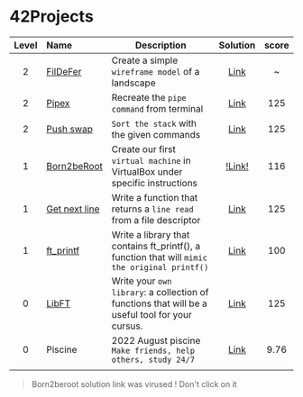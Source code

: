 # 42Projects

| Level | Name | Description | Solution | score | 
| :---: | :--- | ----------- | :------: | :---: | 
| 2 | [FilDeFer](https://github.com/Akadil/42project_fdf/blob/main/en.subject.pdf) | Create a simple `wireframe model` of a landscape | [Link](https://github.com/Akadil/42project_fdf) | ~ |
| 2 | [Pipex](https://github.com/Akadil/42project_pipex/blob/main/en.subject%20(1).pdf) | Recreate the `pipe command` from terminal | [Link](https://github.com/Akadil/42project_pipex) | 125 |
| 2 | [Push swap](https://github.com/Akadil/42project_push_swap/blob/main/en.subject.pdf) | `Sort the stack` with the given commands | [Link](https://github.com/Akadil/42project_push_swap) | 125 |
| 1 | [Born2beRoot](https://github.com/Akadil/42Projects/blob/main/born2beroot/en.subject.pdf) | Create our first `virtual machine` in VirtualBox under specific instructions | [!Link!](https://www.youtube.com/watch?v=dQw4w9WgXcQ) | 116 |
| 1 | [Get next line](https://github.com/Akadil/42Projects/blob/main/get_next_line/en.subject.pdf) | Write a function that returns a `line read` from a file descriptor | [Link](https://github.com/Akadil/42Projects/tree/main/get_next_line) | 125 |
| 1 | [ft_printf](https://github.com/Akadil/42Projects/blob/main/printf/en.subject.pdf) | Write a library that contains ft_printf(), a function that will `mimic the original printf()` | [Link](https://github.com/Akadil/42Projects/tree/main/printf) | 100 |
| 0 | [LibFT](https://github.com/Akadil/42Projects/blob/main/libft/en.subject.pdf) | Write your `own library`: a collection of functions that will be a useful tool for your cursus. | [Link](https://github.com/Akadil/42Projects/tree/main/libft) | 125 |
| 0 | Piscine | 2022 August piscine `Make friends, help others, study 24/7` | [Link](https://github.com/Akadil/42Piscine) | 9.76 |
|  |  |  |  |  |
> Born2beroot solution link was virused ! Don't click on it
